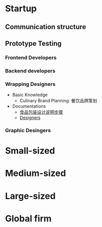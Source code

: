 # Startup
## Communication structure
## Prototype Testing
### Frontend Developers
### Backend developers
### Wrapping Designers
- Basic Knowledge
  - Culinary Brand Planning: 餐饮品牌策划
- Documentations
  - [食品包装设计说明步骤](https://www.fyvart.com/news/958.html)
  - [Designers](https://www.uisdc.com/7-basics-good-design-brief)
### Graphic Desingers
# Small-sized

# Medium-sized

# Large-sized

# Global firm